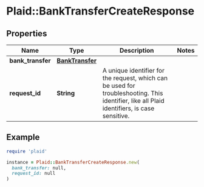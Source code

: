 # Plaid::BankTransferCreateResponse

## Properties

| Name | Type | Description | Notes |
| ---- | ---- | ----------- | ----- |
| **bank_transfer** | [**BankTransfer**](BankTransfer.md) |  |  |
| **request_id** | **String** | A unique identifier for the request, which can be used for troubleshooting. This identifier, like all Plaid identifiers, is case sensitive. |  |

## Example

```ruby
require 'plaid'

instance = Plaid::BankTransferCreateResponse.new(
  bank_transfer: null,
  request_id: null
)
```

